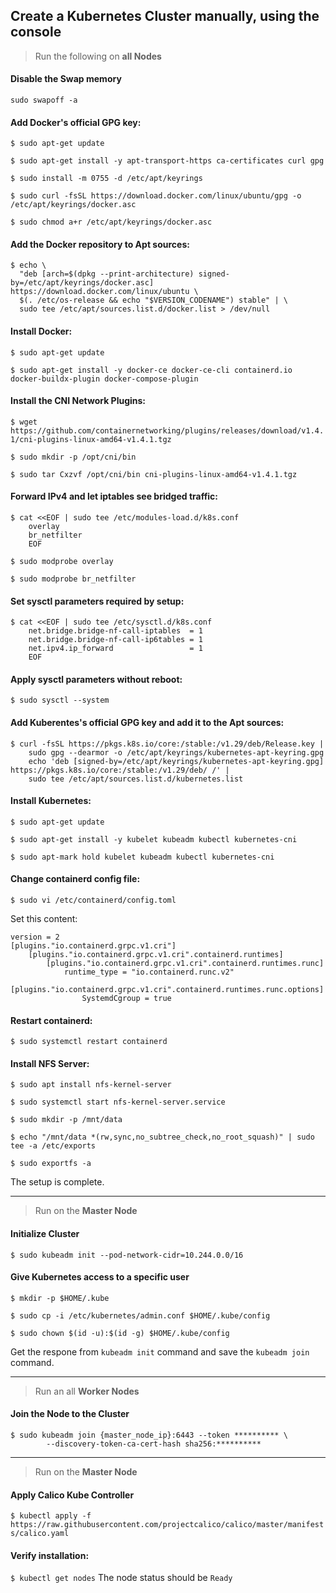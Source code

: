 ## Create a Kubernetes Cluster manually, using the console

>Run the following on **all Nodes**
#### Disable the Swap memory
`sudo swapoff -a`

#### Add Docker's official GPG key:
`$ sudo apt-get update`

`$ sudo apt-get install -y apt-transport-https ca-certificates curl gpg`

`$ sudo install -m 0755 -d /etc/apt/keyrings`

`$ sudo curl -fsSL https://download.docker.com/linux/ubuntu/gpg -o /etc/apt/keyrings/docker.asc`

`$ sudo chmod a+r /etc/apt/keyrings/docker.asc`

#### Add the Docker repository to Apt sources:
```
$ echo \
  "deb [arch=$(dpkg --print-architecture) signed-by=/etc/apt/keyrings/docker.asc] https://download.docker.com/linux/ubuntu \
  $(. /etc/os-release && echo "$VERSION_CODENAME") stable" | \
  sudo tee /etc/apt/sources.list.d/docker.list > /dev/null
```

#### Install Docker:
`$ sudo apt-get update`

`$ sudo apt-get install -y docker-ce docker-ce-cli containerd.io docker-buildx-plugin docker-compose-plugin`

#### Install the CNI Network Plugins:
`$ wget https://github.com/containernetworking/plugins/releases/download/v1.4.1/cni-plugins-linux-amd64-v1.4.1.tgz`

`$ sudo mkdir -p /opt/cni/bin`

`$ sudo tar Cxzvf /opt/cni/bin cni-plugins-linux-amd64-v1.4.1.tgz`

#### Forward IPv4 and let iptables see bridged traffic:
```
$ cat <<EOF | sudo tee /etc/modules-load.d/k8s.conf
    overlay
    br_netfilter
    EOF
```

`$ sudo modprobe overlay`

`$ sudo modprobe br_netfilter`

#### Set sysctl parameters required by setup:
```
$ cat <<EOF | sudo tee /etc/sysctl.d/k8s.conf
    net.bridge.bridge-nf-call-iptables  = 1
    net.bridge.bridge-nf-call-ip6tables = 1
    net.ipv4.ip_forward                 = 1
    EOF
```

#### Apply sysctl parameters without reboot:
`$ sudo sysctl --system`

#### Add Kuberentes's official GPG key and add it to the Apt sources:
```
$ curl -fsSL https://pkgs.k8s.io/core:/stable:/v1.29/deb/Release.key | 
    sudo gpg --dearmor -o /etc/apt/keyrings/kubernetes-apt-keyring.gpg
    echo 'deb [signed-by=/etc/apt/keyrings/kubernetes-apt-keyring.gpg] https://pkgs.k8s.io/core:/stable:/v1.29/deb/ /' | 
    sudo tee /etc/apt/sources.list.d/kubernetes.list
```

#### Install Kubernetes:
`$ sudo apt-get update`

`$ sudo apt-get install -y kubelet kubeadm kubectl kubernetes-cni`

`$ sudo apt-mark hold kubelet kubeadm kubectl kubernetes-cni`

#### Change containerd config file:
`$ sudo vi /etc/containerd/config.toml`

Set this content:
```
version = 2
[plugins."io.containerd.grpc.v1.cri"]
    [plugins."io.containerd.grpc.v1.cri".containerd.runtimes]
        [plugins."io.containerd.grpc.v1.cri".containerd.runtimes.runc]
            runtime_type = "io.containerd.runc.v2"
            [plugins."io.containerd.grpc.v1.cri".containerd.runtimes.runc.options]
                SystemdCgroup = true
```

#### Restart containerd:
`$ sudo systemctl restart containerd`

#### Install NFS Server:
`$ sudo apt install nfs-kernel-server`

`$ sudo systemctl start nfs-kernel-server.service`

`$ sudo mkdir -p /mnt/data`

`$ echo "/mnt/data *(rw,sync,no_subtree_check,no_root_squash)" | sudo tee -a /etc/exports`

`$ sudo exportfs -a`

The setup is complete.

---
>Run on the **Master Node**

#### Initialize Cluster
`$ sudo kubeadm init --pod-network-cidr=10.244.0.0/16`

#### Give Kubernetes access to a specific user
`$ mkdir -p $HOME/.kube`

`$ sudo cp -i /etc/kubernetes/admin.conf $HOME/.kube/config`

`$ sudo chown $(id -u):$(id -g) $HOME/.kube/config`

Get the respone from `kubeadm init` command and save the `kubeadm join` command.

---
>Run an all **Worker Nodes**

#### Join the Node to the Cluster
```
$ sudo kubeadm join {master_node_ip}:6443 --token ********** \
        --discovery-token-ca-cert-hash sha256:**********
```
---
>Run on the **Master Node**

#### Apply Calico Kube Controller
`$ kubectl apply -f https://raw.githubusercontent.com/projectcalico/calico/master/manifests/calico.yaml`

#### Verify installation:
`$ kubectl get nodes`
The node status should be `Ready`